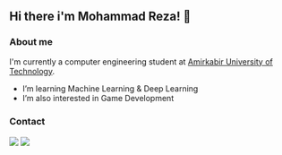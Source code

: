 
## Hi there i'm Mohammad Reza! 🙌

### About me

I'm currently a computer engineering student at [Amirkabir University of Technology](aut.ac.ir).  

-  I’m learning Machine Learning & Deep Learning
-  I’m also interested in Game Development



### Contact

<a href="mailto:mr.dorudian@gmail.com"><img align="center" src="https://img.shields.io/badge/Gmail-D14836?style=for-the-badge&logo=gmail&logoColor=white" /></a>
<a href="https://www.linkedin.com/in/mohammadreza-doroodian-63a715212"><img align="center" src="https://img.shields.io/badge/LinkedIn-0077B5?style=for-the-badge&logo=linkedin&logoColor=white" /></a>
